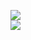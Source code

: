 [![](https://img.shields.io/badge/Made%20With-Github%20Spray-lightgrey.svg?style=for-the-badge&logo=github)](https://github.com/Annihil/github-spray#17833)  
[![](https://i.imgur.com/2DrTn0Z.gif)](https://github.com/Annihil/github-spray)
